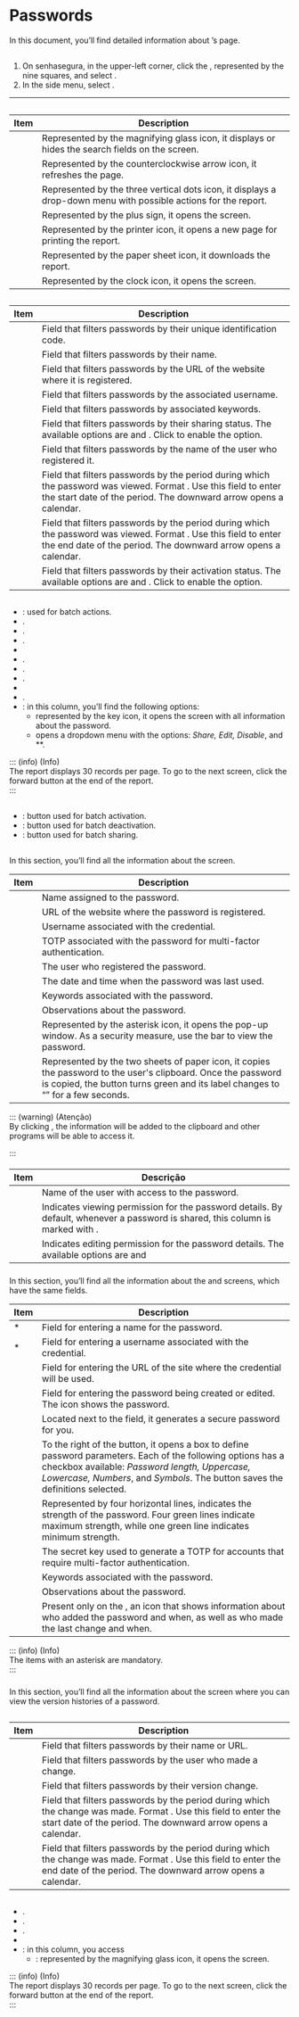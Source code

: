 # Passwords 

In this document, you’ll find detailed information about ’s  page.

## 

1. On senhasegura, in the upper-left corner, click the , represented by the nine squares, and select .  
2. In the side menu, select .

***
## 

| Item | Description |
| ----- | ----- |
|  | Represented by the magnifying glass icon, it displays or hides the search fields on the screen. |
|  | Represented by the counterclockwise arrow icon, it refreshes the page. |
|  | Represented by the three vertical dots icon, it displays a drop-down menu with possible actions for the report. |
|  | Represented by the plus sign, it opens the  screen. |
|  | Represented by the printer icon, it opens a new page for printing the report. |
|  | Represented by the paper sheet icon, it downloads the report. |
|  | Represented by the clock icon, it opens the  screen. |

## 

| Item | Description |
| ----- | ----- |
|  | Field that filters passwords by their unique identification code. |
|  | Field that filters passwords by their name.  |
|  | Field that filters passwords by the URL of the website where it is registered.  |
|  | Field that filters passwords by the associated username.  |
|  | Field that filters passwords by associated keywords.  |
|  | Field that filters passwords by their sharing status. The available options are  and . Click  to enable the  option. |
|  | Field that filters passwords by the name of the user who registered it.  |
|  | Field that filters passwords by the period during which the password was viewed. Format . Use this field to enter the start date of the period. The downward arrow opens a calendar.  |
|  | Field that filters passwords by the period during which the password was viewed. Format . Use this field to enter the end date of the period. The downward arrow opens a calendar.  |
|  | Field that filters passwords by their activation status. The available options are  and . Click  to enable the  option. |

## 

* : used for batch actions.  
* .  
* .  
* .  
*   
* .  
* .  
* .  
*   
* .  
* : in this column, you’ll find the following options:  
  *  represented by the key icon, it opens the  screen with all information about the password.  
  *  opens a dropdown menu with the options: *Share, Edit, Disable*, and **.

::: (info) (Info)  
The report displays 30 records per page. To go to the next screen, click the forward button at the end of the report.  
:::

## 

* : button used for batch activation.  
* : button used for batch deactivation.  
* : button used for batch sharing.

##   

In this section, you’ll find all the information about the  screen.

| Item | Description |
| ----- | ----- |
|  | Name assigned to the password. |
|  | URL of the website where the password is registered. |
|  | Username associated with the credential. |
|  | TOTP associated with the password for multi-factor authentication. |
|  | The user who registered the password. |
|  | The date and time when the password was last used. |
|  | Keywords associated with the password. |
|  | Observations about the password. |
|  | Represented by the asterisk icon,  it opens the  pop-up window. As a security measure, use the  bar to view the password. |
|  | Represented by the two sheets of paper icon, it copies the password to the user's clipboard. Once the password is copied, the button turns green and its label changes to “” for a few seconds. |

::: (warning) (Atenção)  
By clicking , the information will be added to the clipboard and other programs will be able to access it.

:::

#### 

| Item | Descrição |
| ----- | ----- |
|  | Name of the  user with access to the password. |
|  | Indicates viewing permission for the password details. By default, whenever a password is shared, this column is marked with . |
|  | Indicates editing permission for the password details. The available options are  and  |

### 

In this section, you’ll find all the information about the  and  screens, which have the same fields.

| Item | Description |
| ----- | ----- |
| \* | Field for entering a name for the password. |
| \* | Field for entering a username associated with the credential.  |
|  | Field for entering the URL of the site where the credential will be used.  |
|  | Field for entering the password being created or edited. The  icon shows the password.  |
|  | Located next to the  field, it generates a secure password for you.  |
|  | To the right of the  button, it opens a box to define password parameters. Each of the following options has a checkbox available: *Password length, Uppercase, Lowercase, Numbers*, and *Symbols*. The  button saves the definitions selected. |
|  | Represented by four horizontal lines, indicates the strength of the password. Four green lines indicate maximum strength, while one green line indicates minimum strength. |
|  | The secret key used to generate a TOTP for accounts that require multi-factor authentication. |
|  | Keywords associated with the password. |
|  | Observations about the password. |
|  | Present only on the , an icon that shows information about who added the password and when, as well as who made the last change and when. |

::: (info) (Info)  
The items with an asterisk are mandatory.  
::: 

### 

In this section, you’ll find all the information about the screen where you can view the version histories of a password.

## 

| Item | Description |
| ----- | ----- |
|  | Field that filters passwords by their name or URL.  |
|  | Field that filters passwords by the user who made a change. |
|  | Field that filters passwords by their version change.  |
|  | Field that filters passwords by the period during which the change was made. Format . Use this field to enter the start date of the period. The downward arrow opens a calendar. |
|  | Field that filters passwords by the period during which the change was made. Format . Use this field to enter the end date of the period. The downward arrow opens a calendar. |

## 

* .  
* .  
* .  
*   
* : in this column, you access  
  * : represented by the magnifying glass icon, it opens the  screen.

::: (info) (Info)  
The report displays 30 records per page. To go to the next screen, click the forward button at the end of the report.  
:::